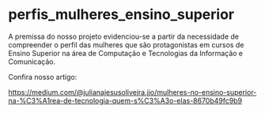 # perfis_mulheres_ensino_superior

A premissa do nosso projeto evidenciou-se a partir da necessidade de compreender o perfil das mulheres que são protagonistas em cursos de Ensino Superior na área de Computação e Tecnologias da Informação e Comunicação.

Confira nosso artigo:

https://medium.com/@julianajesusoliveira.jjo/mulheres-no-ensino-superior-na-%C3%A1rea-de-tecnologia-quem-s%C3%A3o-elas-8670b49fc9b9

